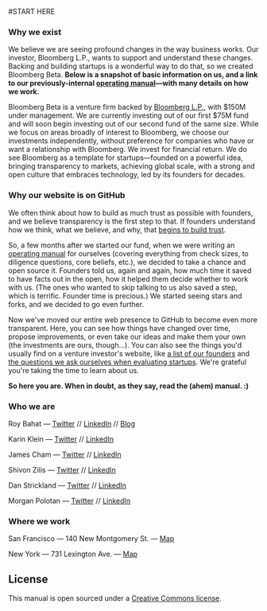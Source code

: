 #START HERE

### Why we exist
We believe we are seeing profound changes in the way business works. Our investor, Bloomberg L.P., wants to support and understand these changes. Backing and building startups is a wonderful way to do that, so we created Bloomberg Beta. **Below is a snapshot of basic information on us, and a link to our previously-internal [operating manual](https://github.com/Bloomberg-Beta/Manual/blob/master/1%20-%20Manual.md)—with many details on how we work.**

Bloomberg Beta is a venture firm backed by [Bloomberg L.P.](http://www.bloomberg.com/company/bloomberg-facts/?utm_source=bloomberg-menu), with $150M under management. We are currently investing out of our first $75M fund and will soon begin investing out of our second fund of the same size. 
While we focus on areas broadly of interest to Bloomberg, we choose our investments independently, without preference for companies who have or want a relationship with Bloomberg. We invest for financial return. We do see Bloomberg as a template for startups—founded on a powerful idea, bringing transparency to markets, achieving global scale, with a strong and open culture that embraces technology, led by its founders for decades.

### Why our website is on GitHub
We often think about how to build as much trust as possible with founders, and we believe transparency is the first step to that. If founders understand how we think, what we believe, and why, that [begins to build trust](http://also.roybahat.com/post/91847335194/the-trust-thing).

So, a few months after we started our fund, when we were writing an [operating manual](https://github.com/Bloomberg-Beta/Manual/blob/master/1%20-%20Manual.md) for ourselves (covering everything from check sizes, to diligence questions, core beliefs, etc.), we decided to take a chance and open source it. Founders told us, again and again, how much time it saved to have facts out in the open, how it helped them decide whether to work with us. (The ones who wanted to skip talking to us also saved a step, which is terrific. Founder time is precious.) We started seeing stars and forks, and we decided to go even further.

Now we've moved our entire web presence to GitHub to become even more transparent. Here, you can see how things have changed over time, propose improvements, or even take our ideas and make them your own (the investments are ours, though...). You can also see the things you'd usually find on a venture investor's website, like [a list of our founders](https://github.com/Bloomberg-Beta/Manual/blob/master/2%20-%20In%20our%20portfolio.md) and [the questions we ask ourselves when evaluating startups](https://github.com/Bloomberg-Beta/Manual/blob/master/3%20-%20Criteria%20for%20investing.md). We're grateful you're taking the time to learn about us.

**So here you are. When in doubt, as they say, read the (ahem) manual. :)**

### Who we are
Roy Bahat — [Twitter](https://twitter.com/roybahat) // [LinkedIn](https://www.linkedin.com/in/roybahat) // [Blog](http://also.roybahat.com/)

Karin Klein — [Twitter](https://twitter.com/karinklein) // [LinkedIn](https://www.linkedin.com/in/karinklein)

James Cham — [Twitter](https://twitter.com/jamescham) // [LinkedIn](https://www.linkedin.com/in/jcham)

Shivon Zilis — [Twitter](https://twitter.com/shivon) // [LinkedIn](https://www.linkedin.com/pub/shivon-zilis/7/b35/281)

Dan Strickland — [Twitter](https://twitter.com/strickland_dan) // [LinkedIn](https://www.linkedin.com/in/danstrickland)

Morgan Polotan — [Twitter](https://twitter.com/morganpolotan) // [LinkedIn](https://www.linkedin.com/in/morganpolotan)

### Where we work
San Francisco — 140 New Montgomery St. — [Map](http://goo.gl/49X6hu)

New York — 731 Lexington Ave. — [Map](http://goo.gl/tt3m7f)

## License
This manual is open sourced under a [Creative Commons license](http://creativecommons.org/licenses/by/3.0/deed.en_US]).
